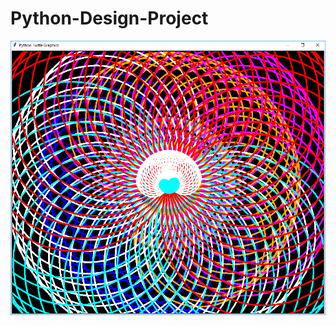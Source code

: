 # Python-Design-Project
<img src="https://raw.githubusercontent.com/jchung0510/Python-Design-Project/master/a%20messy%20heart.PNG">
